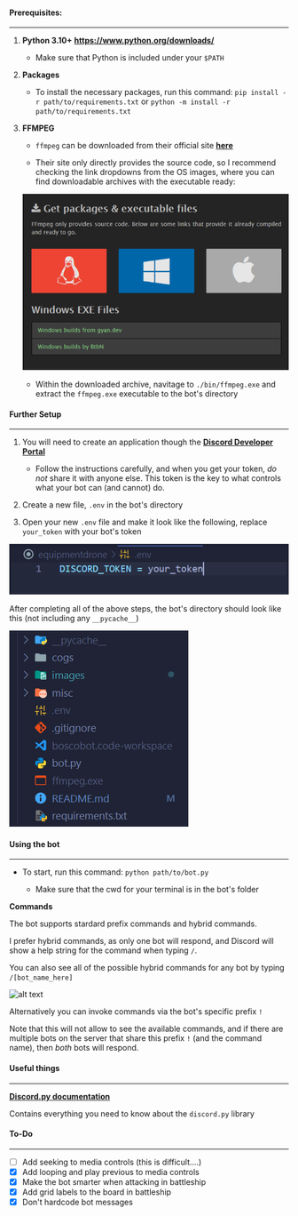 #### Prerequisites:
-------------------

1. **Python 3.10+** **https://www.python.org/downloads/**

    * Make sure that Python is included under your `$PATH`

2. **Packages**
    * To install the necessary packages,
    run this command:
    `pip install -r path/to/requirements.txt` or
    `python -m install -r path/to/requirements.txt`

3. **FFMPEG**
    * `ffmpeg` can be downloaded from their official site **[here](https://ffmpeg.org/download.html)**

    * Their site only directly provides the source code, so I recommend checking the link dropdowns from the OS images, where you can find downloadable archives with the executable ready:

    ![alt text](/images/ffmpeg.png)

    * Within the downloaded archive, navitage to `./bin/ffmpeg.exe` and extract the `ffmpeg.exe` executable to the bot's directory


#### Further Setup
-------------------

1. You will need to create an application though the **[Discord Developer Portal](https://discordapp.com/developers/applications/me)**

    * Follow the instructions carefully, and when you get your token, *do not* share it with anyone else. This token is the key to what controls what your bot can (and cannot) do. 

2. Create a new file, `.env` in the bot's directory

3. Open your new `.env` file and make it look like the following, replace `your_token` with your bot's token

![alt text](/images/env.png)

After completing all of the above steps, the bot's directory should look like this (not including any `__pycache__`)

![alt text](/images/dir.png)


#### Using the bot
----------------------

* To start, run this command:
```python path/to/bot.py```

    * Make sure that the cwd for your terminal is in the bot's folder


**Commands**

The bot supports stardard prefix commands and hybrid commands.

I prefer hybrid commands, as only one bot will respond, and Discord will show a help string for the command when typing `/`.

You can also see all of the possible hybrid commands for any bot by typing `/[bot_name_here]`

![alt text](/images/all_slash.png)

Alternatively you can invoke commands via the bot's specific prefix `!`

Note that this will not allow to see the available commands, and if there are multiple bots on the server
that share this prefix `!` (and the command name), then *both* bots will respond.


#### Useful things
-------------------
**[Discord.py  documentation](https://discordpy.readthedocs.io/en/latest/)**

Contains everything you need to know about the `discord.py` library


#### To-Do
-----------
- [ ] Add seeking to media controls (this is difficult....)
- [X] Add looping and play previous to media controls
- [X] Make the bot smarter when attacking in battleship
- [X] Add grid labels to the board in battleship
- [X] Don't hardcode bot messages